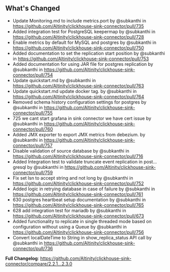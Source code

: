 ## What's Changed
* Update Monitoring.md to include metrics.port by @subkanthi in https://github.com/Altinity/clickhouse-sink-connector/pull/735
* Added integration test for PostgreSQL keepermap by @subkanthi in https://github.com/Altinity/clickhouse-sink-connector/pull/728
* Enable metrics by default for MySQL and postgres by @subkanthi in https://github.com/Altinity/clickhouse-sink-connector/pull/750
* Added documentation to set the replication start position by @subkanthi in https://github.com/Altinity/clickhouse-sink-connector/pull/753
* Added documentation for using JAR file for postgres replication by @subkanthi in https://github.com/Altinity/clickhouse-sink-connector/pull/754
* Update quickstart.md by @subkanthi in https://github.com/Altinity/clickhouse-sink-connector/pull/763
* Update quickstart.md update docker tag. by @subkanthi in https://github.com/Altinity/clickhouse-sink-connector/pull/764
* Removed schema history configuration settings for postgres by @subkanthi in https://github.com/Altinity/clickhouse-sink-connector/pull/755
* 725 we cant start grafana in sink connector we have cert issue by @subkanthi in https://github.com/Altinity/clickhouse-sink-connector/pull/760
* Added JMX exporter to export JMX metrics from debezium. by @subkanthi in https://github.com/Altinity/clickhouse-sink-connector/pull/757
* Disable validation of source database by @subkanthi in https://github.com/Altinity/clickhouse-sink-connector/pull/716
* Added Integration test to validate truncate event replication in post…gresql by @subkanthi in https://github.com/Altinity/clickhouse-sink-connector/pull/759
* Fix set lsn to accept string and not long by @subkanthi in https://github.com/Altinity/clickhouse-sink-connector/pull/752
* Added logic in retrying database in case of failure by @subkanthi in https://github.com/Altinity/clickhouse-sink-connector/pull/761
* 630 postgres heartbeat setup documentation by @subkanthi in https://github.com/Altinity/clickhouse-sink-connector/pull/765
* 628 add integration test for mariadb by @subkanthi in https://github.com/Altinity/clickhouse-sink-connector/pull/673
* Added functionality to replicate in single threaded mode based on configuration without using a Queue by @subkanthi in https://github.com/Altinity/clickhouse-sink-connector/pull/756
* Convert localDateTime to String in show_replica_status API call by @subkanthi in https://github.com/Altinity/clickhouse-sink-connector/pull/736


**Full Changelog**: https://github.com/Altinity/clickhouse-sink-connector/compare/2.2.1...2.3.0
